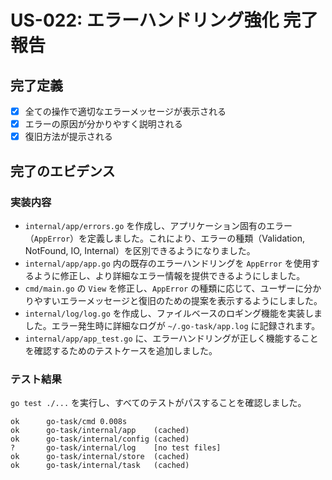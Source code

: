 # US-022: エラーハンドリング強化 完了報告

## 完了定義

- [x] 全ての操作で適切なエラーメッセージが表示される
- [x] エラーの原因が分かりやすく説明される
- [x] 復旧方法が提示される

## 完了のエビデンス

### 実装内容

- `internal/app/errors.go` を作成し、アプリケーション固有のエラー（`AppError`）を定義しました。これにより、エラーの種類（Validation, NotFound, IO, Internal）を区別できるようになりました。
- `internal/app/app.go` 内の既存のエラーハンドリングを `AppError` を使用するように修正し、より詳細なエラー情報を提供できるようにしました。
- `cmd/main.go` の `View` を修正し、`AppError` の種類に応じて、ユーザーに分かりやすいエラーメッセージと復旧のための提案を表示するようにしました。
- `internal/log/log.go` を作成し、ファイルベースのロギング機能を実装しました。エラー発生時に詳細なログが `~/.go-task/app.log` に記録されます。
- `internal/app/app_test.go` に、エラーハンドリングが正しく機能することを確認するためのテストケースを追加しました。

### テスト結果

`go test ./...` を実行し、すべてのテストがパスすることを確認しました。

```
ok  	go-task/cmd	0.008s
ok  	go-task/internal/app	(cached)
ok  	go-task/internal/config	(cached)
?   	go-task/internal/log	[no test files]
ok  	go-task/internal/store	(cached)
ok  	go-task/internal/task	(cached)
```
